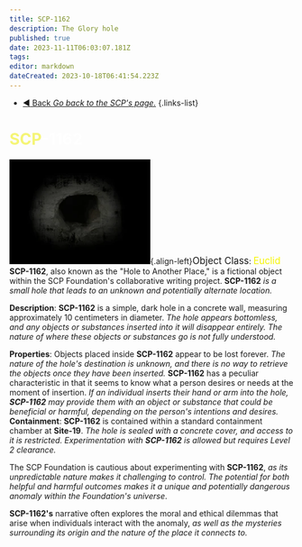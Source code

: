 ```yaml
---
title: SCP-1162
description: The Glory hole 
published: true
date: 2023-11-11T06:03:07.181Z
tags: 
editor: markdown
dateCreated: 2023-10-18T06:41:54.223Z
---
```


- [:arrow_backward: Back *Go back to the SCP's page.*](/en/game/scps#scps)
{.links-list}
# <font color="#f5f576">SCP</font><font color="white">-</font><font color="white">1162</font>
![1162.webp](/images/roles/1162.webp){.align-left}<big>Object Class</big>: <font color="#f5f503"><big>Euclid</big></font>
**SCP-1162**, also known as the "Hole to Another Place," is a fictional object within the SCP Foundation's collaborative writing project. **SCP-1162** *is a small hole that leads to an unknown and potentially alternate location.*

**Description**:
**SCP-1162** is a simple, dark hole in a concrete wall, measuring approximately 10 centimeters in diameter. *The hole appears bottomless, and any objects or substances inserted into it will disappear entirely. The nature of where these objects or substances go is not fully understood.*

**Properties**:
Objects placed inside **SCP-1162** appear to be lost forever. *The nature of the hole's destination is unknown, and there is no way to retrieve the objects once they have been inserted.*
**SCP-1162** has a peculiar characteristic in that it seems to know what a person desires or needs at the moment of insertion. *If an individual inserts their hand or arm into the hole, **SCP-1162** may provide them with an object or substance that could be beneficial or harmful, depending on the person's intentions and desires.*
**Containment**:
**SCP-1162** is contained within a standard containment chamber at **Site-19**. *The hole is sealed with a concrete cover, and access to it is restricted. Experimentation with **SCP-1162** is allowed but requires Level 2 clearance.*

The SCP Foundation is cautious about experimenting with **SCP-1162**, *as its unpredictable nature makes it challenging to control. The potential for both helpful and harmful outcomes makes it a unique and potentially dangerous anomaly within the Foundation's universe*.

**SCP-1162's** narrative often explores the moral and ethical dilemmas that arise when individuals interact with the anomaly, *as well as the mysteries surrounding its origin and the nature of the place it connects to.*